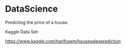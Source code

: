 # DataScience

Predicting the price of a house.

Kaggle Data Set:

https://www.kaggle.com/harlfoxem/housesalesprediction
